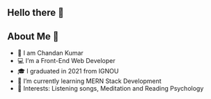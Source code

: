   ## Hello there 👋
  
  ## About Me 💼
  
- 👀 I am Chandan Kumar
- 💻 I’m a Front-End Web Developer 
- 🎓 I graduated in 2021 from IGNOU
- 🌱 I’m currently learning MERN Stack Development
- 💞️ Interests: Listening songs, Meditation and Reading Psychology
